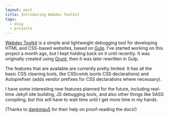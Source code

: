 ```yaml
---
layout: post
title: Introducing Webdev Toolkit
tags:
  - blog
  - projects
---
```


[Webdev Toolkit](https://github.com/resir014/Webdev-Toolkit) is a simple and lightweight debugging tool for developing HTML and CSS-based websites, based on [Gulp](http://gulpjs.com/). I've started working on this project a month ago, but I kept holding back on it until recently. It was originally created using [Grunt](http://gruntjs.com), then it was later rewritten in Gulp.

The features that are available are currently pretty limited. It has all the basic CSS cleaning tools, like CSScomb (sorts CSS declarations) and Autoprefixer (adds vendor prefixes for CSS declarations where necessary).

I have some interesting new features planned for the future, including real-time Jekyll site building, JS debugging tools, and also other things like SASS compiling, but this will have to wait time until I get more time in my hands.

(Thanks to [dankmau5](https://twitter.com/dankmau5) for their help on proof-reading the docs!)
